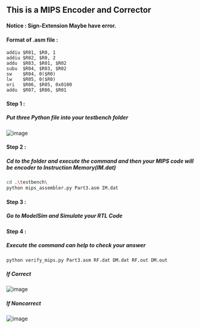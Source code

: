 This is a MIPS Encoder and Corrector  
-
#### Notice : Sign-Extension Maybe have error.   
#### Format of .asm file : 
```
addiu $R01, $R0, 1         
addiu $R02, $R0, 2         
addu  $R03, $R01, $R02     
subu  $R04, $R03, $R02     
sw    $R04, 0($R0)         
lw    $R05, 0($R0)         
ori   $R06, $R05, 0x0100   
addu  $R07, $R06, $R01
```  

#### Step 1 :  
##### Put three Python file into your testbench folder  
![image](https://github.com/user-attachments/assets/c83902fc-4596-4bdd-a384-f14d2f6570a9)  

#### Step 2 : 
##### Cd to the folder and execute the command and then your MIPS code will be encoder to Instruction Memory(IM.dat)  
```bash
cd .\testbench\  
python mips_assembler.py Part3.asm IM.dat  
```  

#### Step 3 : 
##### Go to ModelSim and Simulate your RTL Code  

#### Step 4 : 
##### Execute the command can help to check your answer  
```bash
python verify_mips.py Part3.asm RF.dat DM.dat RF.out DM.out
```  
##### If Correct  
![image](https://github.com/user-attachments/assets/1a05b0eb-aca2-41d5-b3a7-4f4f70ebb3f0)
##### If Noncorrect  
![image](https://github.com/user-attachments/assets/d3a6c948-2e1a-44c5-ad4a-4da1cebf7b4e)  


